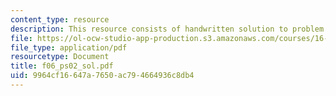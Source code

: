 ```yaml
---
content_type: resource
description: This resource consists of handwritten solution to problem set.
file: https://ol-ocw-studio-app-production.s3.amazonaws.com/courses/16-01-unified-engineering-i-ii-iii-iv-fall-2005-spring-2006/9964cf16647a7650ac794664936c8db4_f06_ps02_sol.pdf
file_type: application/pdf
resourcetype: Document
title: f06_ps02_sol.pdf
uid: 9964cf16-647a-7650-ac79-4664936c8db4
---
```

